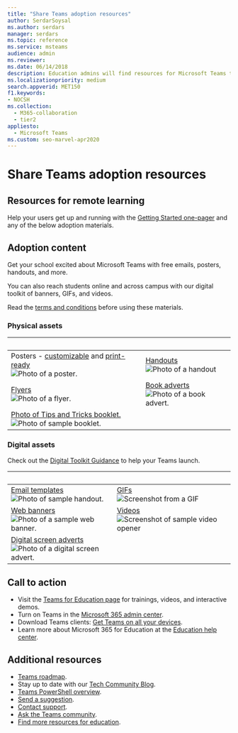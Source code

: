 ```yaml
---
title: "Share Teams adoption resources"
author: SerdarSoysal
ms.author: serdars
manager: serdars
ms.topic: reference
ms.service: msteams
audience: admin
ms.reviewer: 
ms.date: 06/14/2018
description: Education admins will find resources for Microsoft Teams to help users adopt Teams.
ms.localizationpriority: medium
search.appverid: MET150
f1.keywords:
- NOCSH
ms.collection: 
  - M365-collaboration
  - tier2
appliesto: 
  - Microsoft Teams
ms.custom: seo-marvel-apr2020
---
```


# Share Teams adoption resources

## Resources for remote learning

Help your users get up and running with the [Getting Started one-pager](https://github.com/MicrosoftDocs/OfficeDocs-SkypeForBusiness/blob/live/Teams/downloads/edu-resources/teams-for-education-getting-started-1-pager.pdf?raw=true) and any of the below adoption materials.

## Adoption content

Get your school excited about Microsoft Teams with free emails, posters, handouts, and more.

You can also reach students online and across campus with our digital toolkit of banners, GIFs, and videos.

Read the [terms and conditions](https://github.com/MicrosoftDocs/OfficeDocs-SkypeForBusiness/blob/live/Teams/downloads/edu-resources/license_agreement_teams_for_education.pdf?raw=true) before using these materials.

### Physical assets

|&nbsp; | &nbsp; |
|---------|---------|
|Posters - [customizable](https://github.com/MicrosoftDocs/OfficeDocs-SkypeForBusiness/blob/live/Teams/downloads/edu-resources/posters-customizable.zip?raw=true) and [print-ready](https://github.com/MicrosoftDocs/OfficeDocs-SkypeForBusiness/blob/live/Teams/downloads/edu-resources/posters-print-ready.zip?raw=true)<br>![Photo of a poster.](media/edu-adoption-posters.png)     |[Handouts](https://github.com/MicrosoftDocs/OfficeDocs-SkypeForBusiness/blob/live/Teams/downloads/edu-resources/handouts.zip?raw=true)<br>![Photo of a handout](media/edu-adoption-handouts.png)|
|[Flyers](https://github.com/MicrosoftDocs/OfficeDocs-SkypeForBusiness/blob/live/Teams/downloads/edu-resources/flyers.zip?raw=true)<br>![Photo of a flyer.](media/edu-adoption-flyers.png)   |[Book adverts](https://github.com/MicrosoftDocs/OfficeDocs-SkypeForBusiness/blob/live/Teams/downloads/edu-resources/book-adverts.zip?raw=true)<br>![Photo of a book advert.](media/edu-adoption-book-adverts.png)         |
|[Photo of Tips and Tricks booklet.](https://github.com/MicrosoftDocs/OfficeDocs-SkypeForBusiness/blob/live/Teams/downloads/edu-resources/get-started-tips-tricks.zip?raw=true)<br> ![Photo of sample booklet.](media/edu-adoption-get-started.png)    |

### Digital assets

Check out the [Digital Toolkit Guidance](https://github.com/MicrosoftDocs/OfficeDocs-SkypeForBusiness/blob/live/Teams/downloads/edu-resources/digital-toolkit-guidance.zip?raw=true) to help your Teams launch.

| &nbsp; |&nbsp;  |
|---------|---------|
|[Email templates](https://github.com/MicrosoftDocs/OfficeDocs-SkypeForBusiness/blob/live/Teams/downloads/edu-resources/email-templates.zip?raw=true)<br> ![Photo of sample handout.](media/edu-adoption-email-templates.png)    |[GIFs](https://github.com/MicrosoftDocs/OfficeDocs-SkypeForBusiness/blob/live/Teams/downloads/edu-resources/gifs.zip?raw=true) <br> ![Screenshot from a GIF](media/edu-adoption-gifs.png)      |
|[Web banners](https://github.com/MicrosoftDocs/OfficeDocs-SkypeForBusiness/blob/live/Teams/downloads/edu-resources/web-banners.zip?raw=true)<br>![Photo of a sample web banner.](media/edu-adoption-web-banners.png)    |[Videos](https://github.com/MicrosoftDocs/OfficeDocs-SkypeForBusiness/blob/live/Teams/downloads/edu-resources/videos.zip?raw=true)<br>![Screenshot of sample video opener](media/edu-adoption-videos.png)          |
|[Digital screen adverts](https://github.com/MicrosoftDocs/OfficeDocs-SkypeForBusiness/blob/live/Teams/downloads/edu-resources/digital-screen-adverts.zip?raw=true)<br>![Photo of a digital screen advert.](media/edu-adoption-digital-screen-adverts.png)   |      |

## Call to action

- Visit the [Teams for Education page](https://www.microsoft.com/education/products/teams/default.aspx) for trainings, videos, and interactive demos.
- Turn on Teams in the [Microsoft 365 admin center](https://portal.office.com/adminportal/home#/Settings/ServicesAndAddIns).
- Download Teams clients: [Get Teams on all your devices](https://teams.microsoft.com/downloads).
- Learn more about Microsoft 365 for Education at the [Education help center](https://support.office.com/education).

## Additional resources

- [Teams roadmap](https://aka.ms/teamsroadmap).
- Stay up to date with our [Tech Community Blog](https://techcommunity.microsoft.com/t5/Microsoft-Teams-Blog/bg-p/MicrosoftTeamsBlog).
- [Teams PowerShell overview](teams-powershell-overview.md).
- [Send a suggestion](https://aka.ms/eduuservoice).
- [Contact support](https://aka.ms/o365portal).
- [Ask the Teams community](https://aka.ms/msteamscommunity).
- [Find more resources for education](https://education.microsoft.com/).
